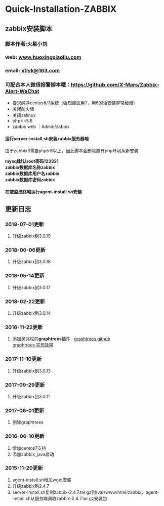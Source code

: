 # Quick-Installation-ZABBIX

## zabbix安装脚本
### 脚本作者:火星小刘 
### web: www.huoxingxiaoliu.com 
### email: xtlyk@163.com
### 可配合本人微信报警脚本哦：https://github.com/X-Mars/Zabbix-Alert-WeChat

 * 要求纯净centos6/7系统（强烈建议用7，用6的话安装非常缓慢）
 * 关闭防火墙
 * 关闭selinux
 * php>=5.6
 * zabbix web ：Admin/zabbix
 
#### 运行**server-install.sh**安装zabbix服务器端
由于zabbix3需要php5.6以上，因此脚本会删除原有php环境从新安装  
  
**mysql默认root密码123321**  
**zabbix数据库名称zabbix**  
**zabbix数据库用户名zabbix**  
**zabbix数据库密码zabbix**  

#### 在被监控终端运行**agent-install.sh**安装

## 更新日志

### 2018-07-01更新
1. 升级zabbix到3.0.19

### 2018-06-06更新
1. 升级zabbix到3.0.18

### 2018-05-14更新
1. 升级zabbix到3.0.17

### 2018-02-22更新
1. 升级zabbix到3.0.14

### 2016-11-22更新  
1. 添加吴兆松的**graphtrees**插件  
[graphtrees github](https://github.com/OneOaaS/graphtrees)  
[graphtrees 实现效果](http://t.cn/RqAeAxT)  

### 2017-11-10更新
1. 升级zabbix到3.0.13

### 2017-09-29更新
1. 升级zabbix到3.0.11

### 2017-06-01更新
1. 删除graphtrees


### 2016-06-10更新  
1. 增加centos7支持  
2. 添加zabbix_java启动  

### 2015-11-20更新  
1. agent-install.sh增加wget安装  
2. 升级zabbix到2.4.7  
3. server-install.sh复制zabbix-2.4.7.tar.gz到/var/www/html/zabbix，agent-install.sh从服务端调取zabbix-2.4.7.tar.gz安装包
